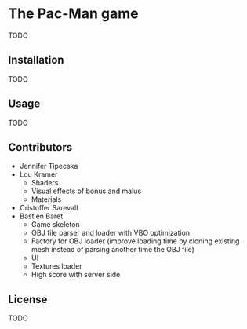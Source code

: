 # The Pac-Man game

TODO

## Installation

TODO

## Usage
TODO

## Contributors

* Jennifer Tipecska
* Lou Kramer
	* Shaders
	* Visual effects of bonus and malus
	* Materials
* Cristoffer Sarevall
* Bastien Baret
  * Game skeleton
  * OBJ file parser and loader with VBO optimization
  * Factory for OBJ loader (improve loading time by cloning existing mesh instead of parsing another time the OBJ file)
  * UI
  * Textures loader
  * High score with server side

## License
TODO
